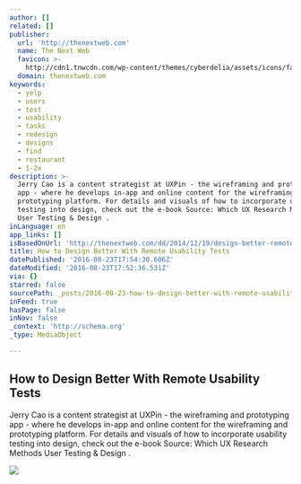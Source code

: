 ```yaml
---
author: []
related: []
publisher:
  url: 'http://thenextweb.com'
  name: The Next Web
  favicon: >-
    http://cdn1.tnwcdn.com/wp-content/themes/cyberdelia/assets/icons/favicon-16x16.png?v=1470647965
  domain: thenextweb.com
keywords:
  - yelp
  - users
  - test
  - usability
  - tasks
  - redesign
  - designs
  - find
  - restaurant
  - 1-2x
description: >-
  Jerry Cao is a content strategist at UXPin - the wireframing and prototyping
  app - where he develops in-app and online content for the wireframing and
  prototyping platform. For details and visuals of how to incorporate usability
  testing into design, check out the e-book Source: Which UX Research Methods
  User Testing & Design .
inLanguage: en
app_links: []
isBasedOnUrl: 'http://thenextweb.com/dd/2014/12/19/design-better-remote-usability-tests/'
title: How to Design Better With Remote Usability Tests
datePublished: '2016-08-23T17:54:30.606Z'
dateModified: '2016-08-23T17:52:36.531Z'
via: {}
starred: false
sourcePath: _posts/2016-08-23-how-to-design-better-with-remote-usability-tests.md
inFeed: true
hasPage: false
inNav: false
_context: 'http://schema.org'
_type: MediaObject

---
```

<article style=""><h1>How to Design Better With Remote Usability Tests</h1><p>Jerry Cao is a content strategist at UXPin - the wireframing and prototyping app - where he develops in-app and online content for the wireframing and prototyping platform. For details and visuals of how to incorporate usability testing into design, check out the e-book Source: Which UX Research Methods User Testing &amp; Design .</p><img src="http://cdn1.tnwcdn.com/wp-content/blogs.dir/1/files/2014/12/remotetests.jpg" /></article>